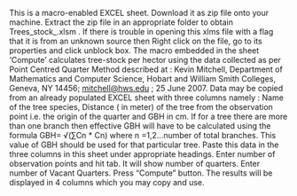 This is a macro-enabled EXCEL sheet. Download it as zip file onto your machine. Extract the zip file in an appropriate folder to obtain Trees_stock_.xlsm . If there is trouble in opening this xlms file with a flag that  it is from an unknown source then Right click on the file,  go to its properties and click unblock box. 
The macro embedded in the sheet ‘Compute’  calculates tree-stock per hector using the data collected as per Point Centred Quarter Method described at :
Kevin Mitchell, Department of Mathematics and Computer Science,
Hobart and William Smith Colleges, Geneva, NY 14456; 
 mitchell@hws.edu ;  25 June 2007. 
Data may be copied from an already populated EXCEL sheet with three columns namely : Name of the tree species, Distance ( in meter) of the tree from the observation point i.e. the origin of the quarter and GBH in cm. If for a tree there are more than one branch then effective GBH will have to be calculated using the formula GBH= √(∑Cn * Cn) where n =1,2...number of total branches. This value of GBH should be used for that particular tree.
Paste this data in the three columns in this sheet under appropriate headings. 
Enter number of observation points and hit tab. It will show number of quarters.
Enter number of Vacant Quarters.
Press “Compute” button. 
The results will be displayed in 4 columns which you may copy and use. 
